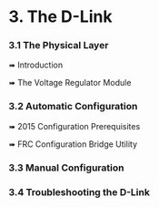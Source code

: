 # 3. The D-Link

### 3.1 The Physical Layer
➠ Introduction

➠ The Voltage Regulator Module

### 3.2 Automatic Configuration
➠ 2015 Configuration Prerequisites

➠ FRC Configuration Bridge Utility

### 3.3 Manual Configuration

### 3.4 Troubleshooting the D-Link

